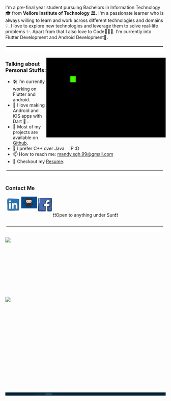 I'm a pre-final year student pursuing Bachelors in Information Technology 🎓 from **Vellore Institute of Technology** 🏛. I'm a passionate learner who is always willing to learn and work across different technologies and domains 💡. I love to explore new technologies and leverage them to solve real-life problems ✨. Apart from that I also love to Code👨🏻‍💻. I'm currently into Flutter Development and  Android Development🚀.

<img src="https://github.com/ranjan-panda/Bio/blob/master/border.gif" width="1100px" height="25px"></h2>

<img align="right" height="250" width="375" alt="" src="https://github.com/ranjan-panda/Bio/blob/master/coding2.gif" />

### Talking about Personal Stuffs:

- 🛠 I’m currently working on Flutter and android.
- :wrench: I love making Android and iOS apps with Dart 📱 .
- 👾 Most of my projects are available on [Github](https://github.com/mandeep1999/).
- 👅 I prefer C++ over Java &nbsp; &nbsp;:P :D
- 📫 How to reach me: mandy.sgh.99@gmail.com
- 📝 Checkout my [Resume](https://drive.google.com/file/d/1np33KokrSWoxF15LZ-zgx1wQPWoA5cOB/view?usp=sharing).

<img src="https://github.com/ranjan-panda/Bio/blob/master/border.gif" width="1100px" height="25px"></h2>

### Contact Me <br>

[<img align="left" alt="https://www.linkedin.com/in/mandysgh/" width="50px" src="https://github.com/ranjan-panda/Bio/blob/master/linkedin.gif" />][linkedin]
[<img align="left" alt="https://github.com/mandeep1999" width="50px" src="https://github.com/ranjan-panda/Bio/blob/master/github.gif" />][github]
[<img align="left" alt="https://www.facebook.com/profile.php?id=100016766658310" width="50px" src="https://github.com/ranjan-panda/Bio/blob/master/fb.gif" />][facebook]\
<br/>

:exclamation::exclamation:Open to anything under Sun:exclamation::exclamation:

<img src="https://github.com/ranjan-panda/Bio/blob/master/border.gif" width="1100px" height="25px"></h2>

<a href="https://github.com/mandeep1999">
  <img align="left" src="https://github-readme-stats.vercel.app/api?username=mandeep1999&show_icons=true&theme=merko&count_private=true" />
</a>
<br/><br/><br/><br/><br/><br/><br/><br/><br/><br/><br/>

<a href="https://github.com/mandeep1999">
  <img align="left" height = "296px "src="https://github-readme-stats.vercel.app/api/top-langs/?username=mandeep1999&theme=gruvbox" />
</a>

<img src="https://github.com/ranjan-panda/Bio/blob/master/add2.gif" width="1400px" height="10px"></h2>

[linkedin]: https://www.linkedin.com/in/mandysgh/
[github]: https://github.com/mandeep1999
[facebook]: https://www.facebook.com/profile.php?id=100016766658310
